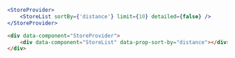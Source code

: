 ```jsx {"props":{"style":{"maxHeight":"500px"}}}
<StoreProvider>
	<StoreList sortBy={'distance'} limit={10} detailed={false} />
</StoreProvider>
```

```html
<div data-component="StoreProvider">
	<div data-component="StoreList" data-prop-sort-by="distance"></div>
</div>
```
